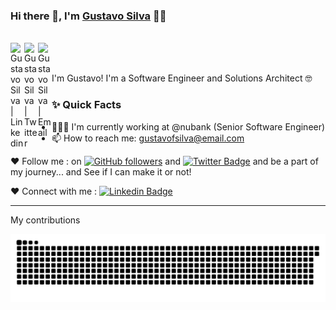 ### Hi there 👋, I'm [Gustavo Silva](https://github.com/gustavosilvaf) 👨‍💻

<br/>

<a href="https://www.linkedin.com/in/gustavosilvafh/">
  <img align="left" alt="Gustavo Silva | Linkedin" width="22px" src="https://cdn.jsdelivr.net/npm/simple-icons@v3/icons/linkedin.svg" />
</a>

<a href="https://twitter.com/gustavosilvafh">
  <img align="left" alt="Gustavo Silva | Twitter" width="22px" src="https://cdn.jsdelivr.net/npm/simple-icons@v3/icons/twitter.svg" />
</a>

<a href="mailto:gustavofsilva@email.com">
  <img align="left" alt="GustavoSilva | Email" width="22px" src="https://cdn.jsdelivr.net/npm/simple-icons@v3/icons/gmail.svg" />
</a>


<br />
<br/>

<p>
I'm Gustavo! I'm a Software Engineer and Solutions Architect 🤓 
</p>

### ✨ Quick Facts

- 👨🏽‍💻 I'm currently working at @nubank (Senior Software Engineer)
- 📫 How to reach me: gustavofsilva@email.com

❤️ Follow me : on [![GitHub followers](https://img.shields.io/github/followers/gustavosilvaf?label=Follow&style=social)](https://github.com/gustavosilvaf/?tab=follow) and [![Twitter Badge](https://img.shields.io/badge/-@gustavosilvafh-1ca0f1?style=flat-square&labelColor=1ca0f1&logo=twitter&logoColor=white&link=https://twitter.com/gustavosilvafh)](https://twitter.com/gustavosilvafh)
and be a part of my journey... and See if I can make it or not!

❤️ Connect with me : [![Linkedin Badge](https://img.shields.io/badge/-Gustavo_Silva-blue?style=flat-square&logo=Linkedin&logoColor=white&link=https://www.linkedin.com/in/gustavosilvaf/)](https://www.linkedin.com/in/gustavosilvaf/)

<hr/>

My contributions

![Snake animation](https://github.com/gustavosilvaf/gustavosilvaf/blob/output/github-contribution-grid-snake.svg)

